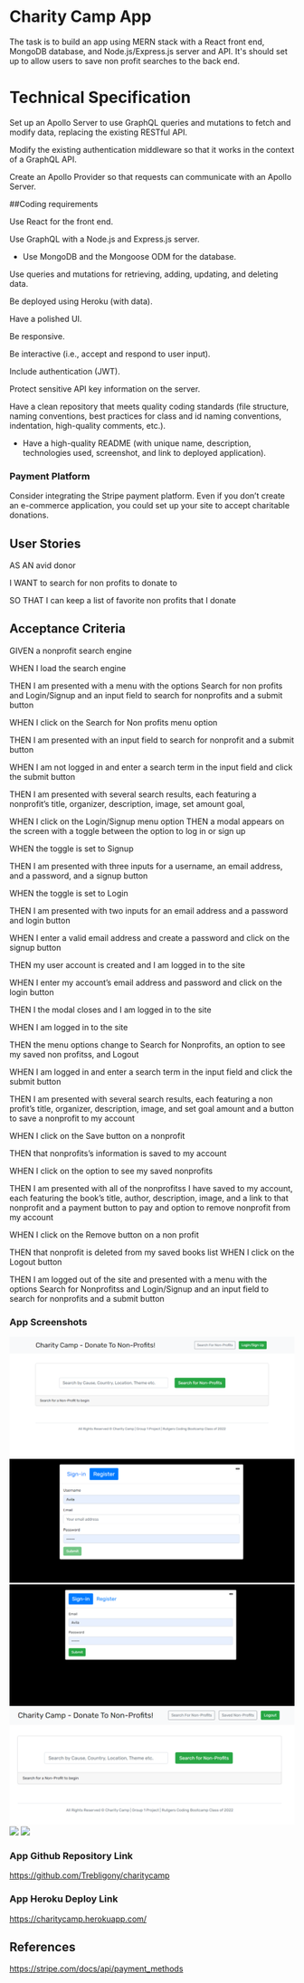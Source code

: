 # Charity Camp App

The task is to build an app using MERN stack with a React front end, MongoDB database, and Node.js/Express.js server and API. It's should set up to allow users to save non profit searches to the back end. 

# Technical Specification

Set up an Apollo Server to use GraphQL queries and mutations to fetch and modify data, replacing the existing RESTful API.

Modify the existing authentication middleware so that it works in the context of a GraphQL API.

Create an Apollo Provider so that requests can communicate with an Apollo Server.


##Coding requirements


Use React for the front end.

Use GraphQL with a Node.js and Express.js server.

* Use MongoDB and the Mongoose ODM for the database.

Use queries and mutations for retrieving, adding, updating, and deleting data.

Be deployed using Heroku (with data).

Have a polished UI.

Be responsive.

Be interactive (i.e., accept and respond to user input).

Include authentication (JWT).

Protect sensitive API key information on the server.

Have a clean repository that meets quality coding standards (file structure, naming conventions, best practices for class and id naming conventions, indentation, high-quality comments, etc.).

* Have a high-quality README (with unique name, description, technologies used, screenshot, and link to deployed application).

### Payment Platform

Consider integrating the Stripe payment platform. Even if you don’t create an e-commerce application, you could set up your site to accept charitable donations.


## User Stories

AS AN avid donor

I WANT to search for non profits to donate to

SO THAT I can keep a list of favorite non profits that I donate

## Acceptance Criteria

GIVEN a nonprofit search engine

WHEN I load the search engine

THEN I am presented with a menu with the options Search for non profits and
 Login/Signup and an input field to search for nonprofits and a submit button

WHEN I click on the Search for Non profits menu option

THEN I am presented with an input field to search for nonprofit and a submit button

WHEN I am not logged in and enter a search term in the input field and click the submit button

THEN I am presented with several search results, each featuring a nonprofit’s title, organizer, description, image, set amount goal, 

WHEN I click on the Login/Signup menu option
THEN a modal appears on the screen with a toggle between the option to log in or sign up

WHEN the toggle is set to Signup

THEN I am presented with three inputs for a username, an email address, and a password, and a signup button

WHEN the toggle is set to Login

THEN I am presented with two inputs for an email address and a password and login button

WHEN I enter a valid email address and create a password and click on the signup button

THEN my user account is created and I am logged in to the site

WHEN I enter my account’s email address and password and click on the login button

THEN I the modal closes and I am logged in to the site

WHEN I am logged in to the site

THEN the menu options change to Search for Nonprofits, an option to see my saved non profitss, and Logout

WHEN I am logged in and enter a search term in the input field and click the submit button

THEN I am presented with several search results, each featuring a non profit’s title, organizer, description, image, and set goal amount  and a button to save a nonprofit to my account

WHEN I click on the Save button on a nonprofit

THEN that nonprofits’s information is saved to my account

WHEN I click on the option to see my saved nonprofits

THEN I am presented with all of the nonprofitss I have saved to my account, each featuring the book’s title, author, description, image, and a link to that nonprofit  and a payment button to pay and option to remove nonprofit from my account

WHEN I click on the Remove button on a non profit

THEN that nonprofit is deleted from my saved books list
WHEN I click on the Logout button

THEN I am logged out of the site and presented with a menu with the options Search for Nonprofitss and Login/Signup and an input field to search for nonprofits and a submit button  


### App Screenshots



<img src="./images/cc_home_page.png">



<img src="./images/cc_register.png">



<img src="./images/cc_sign_in.png">



<img src="./images/Charity Camp _ Support Your Non-Profits.png">



<img src="./images/cc_pay_page.png">



<img src="./images/.png">




### App Github Repository Link


https://github.com/Trebligony/charitycamp


### App Heroku Deploy Link


https://charitycamp.herokuapp.com/

## References 



https://stripe.com/docs/api/payment_methods
